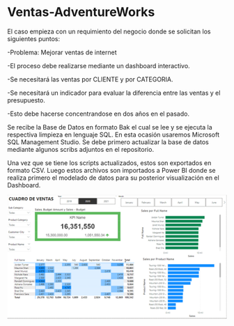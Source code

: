 # Ventas-AdventureWorks

El caso empieza con un requimiento del negocio donde se solicitan los siguientes puntos:

-Problema: Mejorar ventas de internet

-El proceso debe realizarse mediante un dashboard interactivo.

-Se necesitará las ventas por CLIENTE y por CATEGORIA.

-Se necesitará un indicador para evaluar la diferencia entre las ventas y el presupuesto.

-Esto debe hacerse concentrandose en dos años en el pasado.



Se recibe la Base de Datos en formato Bak el cual se lee y se ejecuta la respectiva limpieza en lenguaje SQL. 
En esta ocasión usaremos Microsoft SQL Management Studio.
Se debe primero actualizar la base de datos mediante algunos scribs adjuntos en el repositorio.


Una vez que se tiene los scripts actualizados, estos son exportados en formato CSV.
Luego estos archivos son importados a Power BI donde se realiza primero el modelado de datos para su 
posterior visualización en el Dashboard.

![](https://github.com/Hrod123/Ventas-AdventureWorks/blob/main/Dashboard1.PNG)
